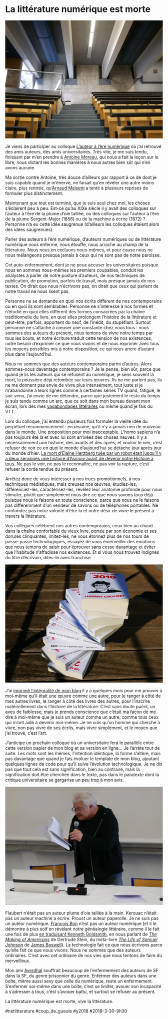 # La littérature numérique est morte

![Fac de nîmes](_i/nimes.webp)

Je viens de participer au colloque [L’auteur à l’ère numérique](http://auteur2018.unimes.fr/programme/) où j’ai retrouvé des amis auteurs, des amis universitaires. Très vite, je me suis tendu, finissant par m’en prendre à [Antoine Moreau](https://antoinemoreau.org/), qui nous a fait la leçon sur le libre, nous dictant les bonnes manières à nous autres bien sûr qui n’en avons aucune.

Ma sortie contre Antoine, très douce d’ailleurs par rapport à ce de dont je suis capable quand je m’énerve, ne faisait qu’en révéler une autre moins claire, plus rentrée, qu’[Arnaud Maïsetti](http://www.arnaudmaisetti.net/spip/) a tenté à plusieurs reprises de formuler plus distinctement.

Maintenant que tout est terminé, que je suis seul chez moi, les choses s’éclairent peu à peu. Est-ce qu’au XIXe siècle il y avait des colloques sur l’auteur à l’ère de la plume d’oie taillée, ou des colloques sur l’auteur à l’ère de la plume Sergent-Major (1856) ou de la machine à écrire (1872) ? Personne n’a eu cette idée saugrenue (d’ailleurs les colloques étaient alors des idées saugrenues).

Parler des auteurs à l’ère numérique, d’auteurs numériques ou de littérature numérique nous enferme, nous étouffe, nous arrache au champ de la littérature. Nous nous en excluons nous-mêmes, et pour cause nous ne nous mélangeons presque jamais à ceux qui ne sont pas de notre paroisse.

Cet auto-enfermement, dont je ne peux accuser les universitaires puisque nous en sommes nous-mêmes les premiers coupables, conduit les analystes à parler de notre posture d’auteurs, de nos techniques de publication, de promotion, parfois de travail, mais presque jamais de nos textes. On dirait que nous n’écrivons pas, on dirait que ceux qui parlent de notre travail ne nous lisent pas.

Personne ne se demande en quoi nos écrits diffèrent de nos contemporains ou en quoi ils sont semblables. Personne ne s’intéresse à nos formes et n’étudie en quoi elles diffèrent des formes consacrées par la chaîne traditionnelle du livre, en quoi elles prolongent l’histoire de la littérature et peut-être, parfois, apportent du neuf, de l’inédit, du stupéfiant. Surtout personne ne s’attache à creuser une constante chez nous tous : nous sommes des auteurs du présent, nous tentons de vivre notre temps par tous les bouts, et notre écriture traduit cette tension de nos existences, notre besoin d’exprimer ce que nous vivons et de nous exprimer avec tous les moyens possibles mis à notre disposition, ce qui nous ancre d’autant plus dans l’aujourd’hui.

Nous ne sommes que des auteurs contemporains parmi d’autres. Alors sommes-nous davantage contemporains ? Je le pense, bien sûr, parce que quand je lis les auteurs qui se refusent au numérique, je sens souvent la mort, la poussière déjà retombée sur leurs œuvres. Ils ne me parlent pas, ils ne me donnent pas envie de vivre plus intensément, tout juste si je m’abandonne à leurs lignes comme à certaines séries TV quand, fatigué, le soir venu, j’ai envie de me détendre, parce que justement le reste du temps je suis tendu comme un arc, que ce soit dans mon bureau devant mon écran, lors des mes [vagabondages littéraires](../../2016/12/pourquoi-tenir-un-journal.md) ou même quand je fais du VTT.

Lors du colloque, j’ai entendu plusieurs fois formuler la vieille idée du perpétuel recommencement : en résumé, qu’il n’y a jamais rien de nouveau dans le monde. Une proposition pour moi inacceptable. L’homo sapiens n’a pas toujours été là et avec lui sont arrivées des choses neuves. Il y a nécessairement une histoire, des avants et des après, et vouloir le nier, c’est refuser de voir ce en quoi le monde d’aujourd’hui se détache jour après jour du monde d’hier. [La mort d’Elaine Herzberg tuée par un robot était jusqu’il y a deux semaines une histoire d’Asimov avant de devenir notre Histoire à tous.](#elaine-herzberg) Ne pas le voir, ne pas le reconnaître, ne pas voir la rupture, c’est refuser la corde tendue du présent.

Arrêtez donc de vous intéresser à nos trucs promotionnels, à nos techniques médiatiques, mais creusez nos œuvres, étudiez-les, différenciez-les, caractérisez-les, révélez leur anatomie profonde pour nous stimuler, plutôt que simplement nous dire ce que nous savons tous déjà puisque nous le faisons en toute conscience, parce que nous ne le faisons pas différemment d’un vendeur de savons ou de téléphones portables. Ne confondez pas notre volonté d’être lu et notre désir de vivre le présent à travers la littérature.

Vos collègues célèbrent nos autres contemporains, ceux bien au chaud dans la chaîne confortable du vieux livre, portée par son économie et ses dorures clinquantes, imitez-les, ne vous étonnez plus de nos tours de passe-passe technologiques, essayez de vous émerveiller des émotions que nous tentons de saisir pour éprouver sans cesse davantage et éviter que l’habitude n’affadisse nos existences. Et si vous nous trouvez indignes du titre d’écrivain, dites-le avec franchise.

![Version papier](_i/versionpapier.webp)

J’ai [imprimé l’intégralité de mon blog](../../books/les-annees-blog.md) il y a quelques mois pour me prouver à moi-même qu’il était une œuvre comme une autre, pour le ranger à côté de mes autres livres, le ranger à côté des livres des autres, pour l’inscrire matériellement dans l’histoire de la littérature. C’est sans doute puéril, un aveu de faiblesse, mais je prends conscience que c’était ma façon de me dire à moi-même que je suis un auteur comme un autre, comme tous ceux qui m’ont aidé à devenir moi-même. Je ne suis qu’un homme qui cherche à vivre, non pas vivre de ses écrits, mais vivre simplement, et le moyen que j’ai trouvé, c’est l’art.

J’anticipe un prochain colloque où un universitaire fera le parallèle entre cette version papier de mon blog et sa version en ligne… Je l’arrête tout de suite. Les mots sont les mêmes, l’intention identique, la forme s’altère, mais pas davantage que quand je fais évoluer le template de mon blog, ajoutant quelques lignes de code pour qu’il suive l’évolution technologique. Je ne dis pas que tout cela est sans signification, bien au contraire, mais la signification doit être cherchée dans le texte, pas dans le paratexte dont la critique universitaire se gargarise un peu trop à mon avis.

![Fbon lisant Kenneth Goldsmith](_i/fbon.webp)

Flaubert n’était pas un auteur plume d’oie taillée à la main. Kerouac n’était pas un auteur machine à écrire. Proust un auteur paperolle. Je ne suis pas un auteur numérique. [François Bon](http://www.tierslivre.net/) n’est pas un auteur numérique (et il le démontre à plus soif en révélant notre généalogie littéraire, comme il le fait une fois de plus [en traduisant Kenneth Goldsmith](http://www.tierslivre.net/spip/spip.php?article4461), en nous parlant de [*The Making of Americans*](https://en.wikipedia.org/wiki/The_Making_of_Americans) de Gertrude Stein, du meta-livre [*The Life of Samuel Johnson*](https://fr.wikipedia.org/wiki/Samuel_Johnson) de [James Boswell](https://fr.wikipedia.org/wiki/James_Boswell)). La technologie fait ce que nous écrivons parce qu’elle fait ce que nous vivons. Nous ne sommes que des auteurs ordinaires. C’est avec cet ordinaire de nos vies que nous tentons de faire du merveilleux.

Mon ami [Ayerdhal](https://fr.wikipedia.org/wiki/Ayerdhal) souffrait beaucoup de l’enfermement des auteurs de SF dans la SF, du genre prisonnier du genre. Enfermer des auteurs dans une boîte, même aussi sexy que celle du numérique, reste un enfermement. S’enfermer soi-même dans une boîte, c’est se limiter, avouer son incapacité à s’adresser à tous, c’est s’avouer battu, et surtout se refuser au présent.

La littérature numérique est morte, vive la littérature.

#netlitterature #coup_de_gueule #y2018 #2018-3-30-9h30
